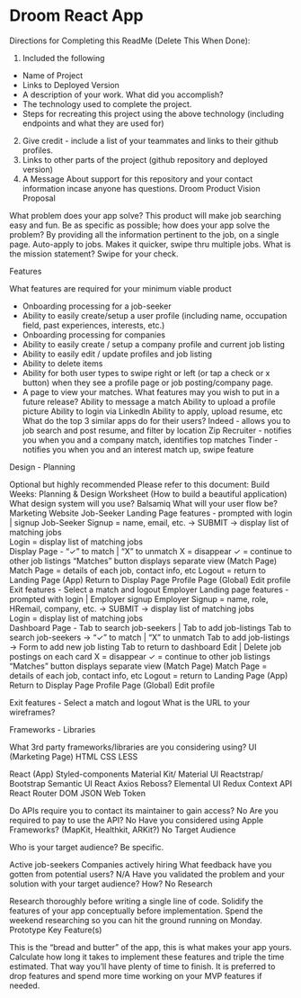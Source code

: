 # Droom React App

Directions for Completing this ReadMe (Delete This When Done):
1. Included the following
* Name of Project
* Links to Deployed Version
* A description of your work.  What did you accomplish?
* The technology used to complete the project.
* Steps for recreating this project using the above technology (including endpoints and what they are used for)
2. Give credit - include a list of your teammates and links to their github profiles.
3. Links to other parts of the project (github repository and deployed version)
4. A Message About support for this repository and your contact information incase anyone has questions.
Droom Product Vision
Proposal

What problem does your app solve?
This product will make job searching easy and fun.
Be as specific as possible; how does your app solve the problem?
By providing all the information pertinent to the job, on a single page.  Auto-apply to jobs.
Makes it quicker, swipe thru multiple jobs.
What is the mission statement?
Swipe for your check.


Features

What features are required for your minimum viable product
- Onboarding processing for a job-seeker
- Ability to easily create/setup a user profile (including name, occupation field, past experiences, interests, etc.)
- Onboarding processing for companies
- Ability to easily create / setup a company profile and current job listing
- Ability to easily edit / update profiles and job listing
- Ability to delete items
- Ability for both user types to swipe right or left (or tap a check or x button) when they see a profile page or job posting/company page.
- A page to view your matches.
What features may you wish to put in a future release?
Ability to message a match
Ability to upload a profile picture
Ability to login via LinkedIn
Ability to apply, upload resume, etc
What do the top 3 similar apps do for their users?
Indeed - allows you to job search and post resume, and filter by location
Zip Recruiter - notifies you when you and a company match, identifies top matches
Tinder - notifies you when you and an interest match up, swipe feature


Design - Planning

Optional but highly recommended Please refer to this document:
Build Weeks: Planning & Design Worksheet (How to build a beautiful application)
What design system will you use?
Balsamiq
What will your user flow be?
Marketing Website
Job-Seeker
Landing Page features - 
prompted with login | signup 
Job-Seeker Signup = name, email, etc. -> SUBMIT -> display list of matching jobs  
Login = display list of matching jobs  
Display Page - “✓” to match | “X” to unmatch
X = disappear 
✓ = continue to other job listings
“Matches” button displays separate view (Match Page) 
        Match Page = details of each job, contact info, etc
            Logout = return to Landing Page (App)
            Return to Display Page
        Profile Page (Global)
            Edit profile
Exit features - Select a match and logout
Employer
Landing page features - 
prompted with login | Employer signup 
Employer Signup = name, role, HRemail, company, etc. -> SUBMIT -> display list of matching jobs  
Login = display list of matching jobs  
Dashboard Page - 
    Tab to search job-seekers | Tab to add job-listings
                Tab to search job-seekers -> “✓” to match | “X” to unmatch
                Tab to add job-listings -> Form to add new job listing
Tab to return to dashboard
    Edit | Delete job postings on each card 
X = disappear 
✓ = continue to other job listings
“Matches” button displays separate view (Match Page) 
        Match Page = details of each job, contact info, etc
            Logout = return to Landing Page (App)
            Return to Display Page
        Profile Page (Global)
            Edit profile

Exit features - Select a match and logout
What is the URL to your wireframes?


Frameworks - Libraries

What 3rd party frameworks/libraries are you considering using?
UI (Marketing Page)
    HTML
CSS
    LESS
    
    
React (App)
Styled-components
Material Kit/ Material UI
Reactstrap/ Bootstrap
Semantic UI React
Axios
Reboss?
Elemental UI
Redux
Context API
React Router DOM
JSON Web Token

Do APIs require you to contact its maintainer to gain access?
No
Are you required to pay to use the API?
No
Have you considered using Apple Frameworks? (MapKit, Healthkit, ARKit?)
No
Target Audience

Who is your target audience? Be specific.

Active job-seekers
Companies actively hiring
What feedback have you gotten from potential users?
N/A
Have you validated the problem and your solution with your target audience? How?
No
Research

Research thoroughly before writing a single line of code. Solidify the features of your app conceptually before implementation. Spend the weekend researching so you can hit the ground running on Monday.
Prototype Key Feature(s)

This is the “bread and butter” of the app, this is what makes your app yours. Calculate how long it takes to implement these features and triple the time estimated. That way you’ll have plenty of time to finish. It is preferred to drop features and spend more time working on your MVP features if needed.
